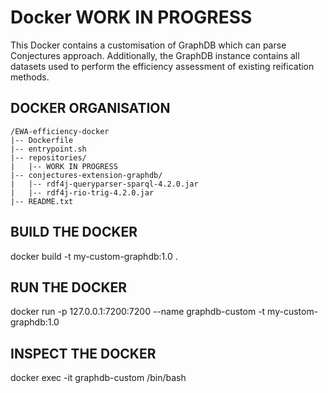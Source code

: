 # Docker WORK IN PROGRESS
This Docker contains a customisation of GraphDB which can parse Conjectures approach. Additionally, the GraphDB instance contains all datasets used to perform the efficiency assessment of existing reification methods.   

## DOCKER ORGANISATION

```
/EWA-efficiency-docker
|-- Dockerfile
|-- entrypoint.sh
|-- repositories/
|   |-- WORK IN PROGRESS
|-- conjectures-extension-graphdb/
|   |-- rdf4j-queryparser-sparql-4.2.0.jar
|   |-- rdf4j-rio-trig-4.2.0.jar
|-- README.txt
```

## BUILD THE DOCKER
docker build -t my-custom-graphdb:1.0 .

## RUN THE DOCKER 
docker run -p 127.0.0.1:7200:7200 --name graphdb-custom -t my-custom-graphdb:1.0

## INSPECT THE DOCKER
docker exec -it graphdb-custom /bin/bash
